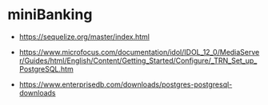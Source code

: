 # miniBanking

- https://sequelize.org/master/index.html
- https://www.microfocus.com/documentation/idol/IDOL_12_0/MediaServer/Guides/html/English/Content/Getting_Started/Configure/_TRN_Set_up_PostgreSQL.htm

- https://www.enterprisedb.com/downloads/postgres-postgresql-downloads
